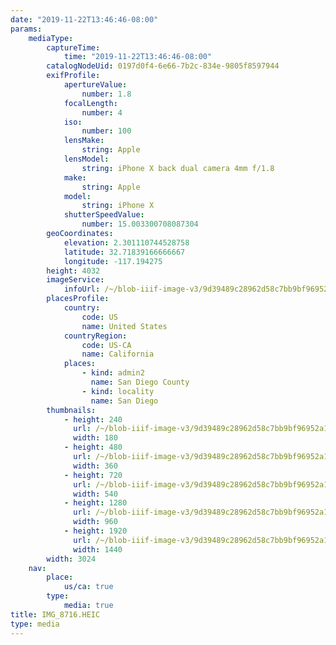 ```yaml
---
date: "2019-11-22T13:46:46-08:00"
params:
    mediaType:
        captureTime:
            time: "2019-11-22T13:46:46-08:00"
        catalogNodeUid: 0197d0f4-6e66-7b2c-834e-9805f8597944
        exifProfile:
            apertureValue:
                number: 1.8
            focalLength:
                number: 4
            iso:
                number: 100
            lensMake:
                string: Apple
            lensModel:
                string: iPhone X back dual camera 4mm f/1.8
            make:
                string: Apple
            model:
                string: iPhone X
            shutterSpeedValue:
                number: 15.003300708087304
        geoCoordinates:
            elevation: 2.301110744528758
            latitude: 32.71839166666667
            longitude: -117.194275
        height: 4032
        imageService:
            infoUrl: /~/blob-iiif-image-v3/9d39489c28962d58c7bb9bf96952a12e6b1d0d39adef45a27880884be8fa5de8/info.json
        placesProfile:
            country:
                code: US
                name: United States
            countryRegion:
                code: US-CA
                name: California
            places:
                - kind: admin2
                  name: San Diego County
                - kind: locality
                  name: San Diego
        thumbnails:
            - height: 240
              url: /~/blob-iiif-image-v3/9d39489c28962d58c7bb9bf96952a12e6b1d0d39adef45a27880884be8fa5de8/full/180%2C240/0/default.jpg
              width: 180
            - height: 480
              url: /~/blob-iiif-image-v3/9d39489c28962d58c7bb9bf96952a12e6b1d0d39adef45a27880884be8fa5de8/full/360%2C480/0/default.jpg
              width: 360
            - height: 720
              url: /~/blob-iiif-image-v3/9d39489c28962d58c7bb9bf96952a12e6b1d0d39adef45a27880884be8fa5de8/full/540%2C720/0/default.jpg
              width: 540
            - height: 1280
              url: /~/blob-iiif-image-v3/9d39489c28962d58c7bb9bf96952a12e6b1d0d39adef45a27880884be8fa5de8/full/960%2C1280/0/default.jpg
              width: 960
            - height: 1920
              url: /~/blob-iiif-image-v3/9d39489c28962d58c7bb9bf96952a12e6b1d0d39adef45a27880884be8fa5de8/full/1440%2C1920/0/default.jpg
              width: 1440
        width: 3024
    nav:
        place:
            us/ca: true
        type:
            media: true
title: IMG_8716.HEIC
type: media
---
```

